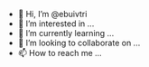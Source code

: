 - 👋 Hi, I’m @ebuivtri
- 👀 I’m interested in ...
- 🌱 I’m currently learning ...
- 💞️ I’m looking to collaborate on ...
- 📫 How to reach me ...

<!---
ebuivtri/ebuivtri is a ✨ special ✨ repository because its `README.md` (this file) appears on your GitHub profile.
You can click the Preview link to take a look at your changes.
--->
